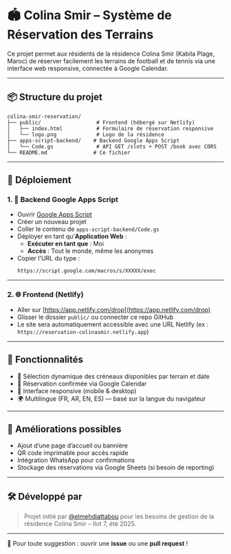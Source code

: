# 🏟️ Colina Smir – Système de Réservation des Terrains

Ce projet permet aux résidents de la résidence Colina Smir (Kabila Plage, Maroc) de réserver facilement les terrains de football et de tennis via une interface web responsive, connectée à Google Calendar.

---

## 📦 Structure du projet

```
colina-smir-reservation/
├── public/                  # Frontend (hébergé sur Netlify)
│   ├── index.html           # Formulaire de réservation responsive
│   └── logo.png             # Logo de la résidence
├── apps-script-backend/    # Backend Google Apps Script
│   └── Code.gs              # API GET /slots + POST /book avec CORS
└── README.md               # Ce fichier
```

---

## 🚀 Déploiement

### 1. 🔧 Backend Google Apps Script

- Ouvrir [Google Apps Script](https://script.google.com)
- Créer un nouveau projet
- Coller le contenu de `apps-script-backend/Code.gs`
- Déployer en tant qu’**Application Web** :
  - **Exécuter en tant que** : Moi
  - **Accès** : Tout le monde, même les anonymes
- Copier l'URL du type :
  ```
  https://script.google.com/macros/s/XXXXX/exec
  ```

---

### 2. 🌐 Frontend (Netlify)

- Aller sur [https://app.netlify.com/drop](https://app.netlify.com/drop)
- Glisser le dossier `public/` ou connecter ce repo GitHub
- Le site sera automatiquement accessible avec une URL Netlify (ex : `https://reservation-colinasmir.netlify.app`)

---

## 📱 Fonctionnalités

- 🔁 Sélection dynamique des créneaux disponibles par terrain et date
- 📅 Réservation confirmée via Google Calendar
- 📲 Interface responsive (mobile & desktop)
- 🌍 Multilingue (FR, AR, EN, ES) — basé sur la langue du navigateur

---

## 🎯 Améliorations possibles

- Ajout d’une page d’accueil ou bannière
- QR code imprimable pour accès rapide
- Intégration WhatsApp pour confirmations
- Stockage des réservations via Google Sheets (si besoin de reporting)

---

## 🛠 Développé par

> Projet initié par [@elmehdiattabou](https://github.com/elmehdiattabou) pour les besoins de gestion de la résidence Colina Smir – Ilot 7, été 2025.

---

📩 Pour toute suggestion : ouvrir une **issue** ou une **pull request** !
